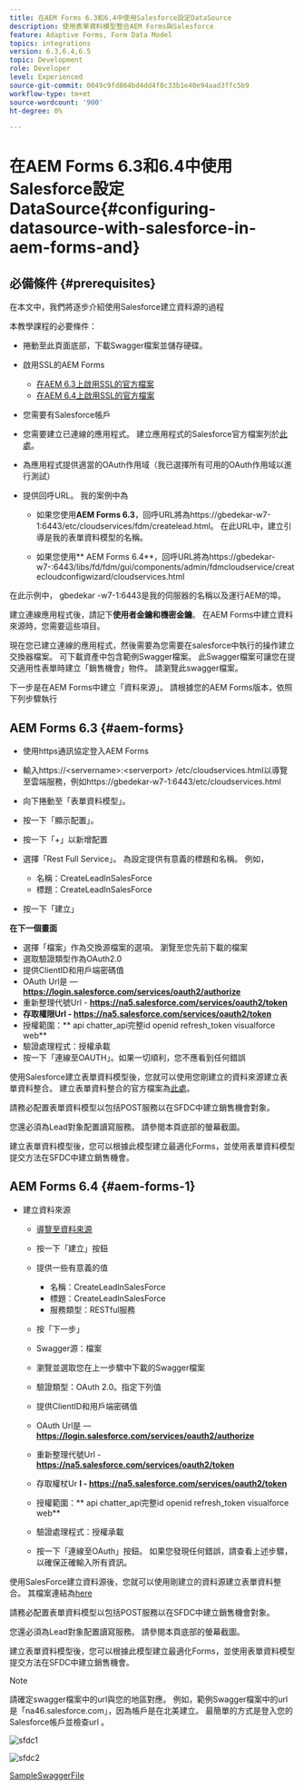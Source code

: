 ```yaml
---
title: 在AEM Forms 6.3和6.4中使用Salesforce設定DataSource
description: 使用表單資料模型整合AEM Forms與Salesforce
feature: Adaptive Forms, Form Data Model
topics: integrations
version: 6.3,6.4,6.5
topic: Development
role: Developer
level: Experienced
source-git-commit: 0049c9fd864bd4dd4f8c33b1e40e94aad3ffc5b9
workflow-type: tm+mt
source-wordcount: '900'
ht-degree: 0%

---
```



# 在AEM Forms 6.3和6.4中使用Salesforce設定DataSource{#configuring-datasource-with-salesforce-in-aem-forms-and}

## 必備條件 {#prerequisites}

在本文中，我們將逐步介紹使用Salesforce建立資料源的過程

本教學課程的必要條件：

* 捲動至此頁面底部，下載Swagger檔案並儲存硬碟。
* 啟用SSL的AEM Forms

   * [在AEM 6.3上啟用SSL的官方檔案](https://helpx.adobe.com/experience-manager/6-3/sites/administering/using/ssl-by-default.html)
   * [在AEM 6.4上啟用SSL的官方檔案](https://helpx.adobe.com/experience-manager/6-4/sites/administering/using/ssl-by-default.html)

* 您需要有Salesforce帳戶
* 您需要建立已連線的應用程式。 建立應用程式的Salesforce官方檔案列於[此處](https://help.salesforce.com/articleView?id=connected_app_create.htm&amp;type=0)。
* 為應用程式提供適當的OAuth作用域（我已選擇所有可用的OAuth作用域以進行測試）
* 提供回呼URL。 我的案例中為

   * 如果您使用&#x200B;**AEM Forms 6.3**，回呼URL將為https://gbedekar-w7-1:6443/etc/cloudservices/fdm/createlead.html。 在此URL中，建立引導是我的表單資料模型的名稱。

   * 如果您使用** AEM Forms 6.4**，回呼URL將為https://gbedekar-w7-:6443/libs/fd/fdm/gui/components/admin/fdmcloudservice/createcloudconfigwizard/cloudservices.html

在此示例中， gbedekar -w7-1:6443是我的伺服器的名稱以及運行AEM的埠。

建立連線應用程式後，請記下&#x200B;**使用者金鑰和機密金鑰**。 在AEM Forms中建立資料來源時，您需要這些項目。

現在您已建立連線的應用程式，然後需要為您需要在salesforce中執行的操作建立交換器檔案。 可下載資產中包含範例Swagger檔案。 此Swagger檔案可讓您在提交適用性表單時建立「銷售機會」物件。 請瀏覽此swagger檔案。

下一步是在AEM Forms中建立「資料來源」。 請根據您的AEM Forms版本，依照下列步驟執行

## AEM Forms 6.3 {#aem-forms}

* 使用https通訊協定登入AEM Forms
* 輸入https://&lt;servername>:&lt;serverport> /etc/cloudservices.html以導覽至雲端服務，例如https://gbedekar-w7-1:6443/etc/cloudservices.html
* 向下捲動至「表單資料模型」。
* 按一下「顯示配置」。
* 按一下「+」以新增配置
* 選擇「Rest Full Service」。 為設定提供有意義的標題和名稱。 例如，

   * 名稱：CreateLeadInSalesForce
   * 標題：CreateLeadInSalesForce

* 按一下「建立」

**在下一個畫面**

* 選擇「檔案」作為交換源檔案的選項。 瀏覽至您先前下載的檔案
* 選取驗證類型作為OAuth2.0
* 提供ClientID和用戶端密碼值
* OAuth Url是 — **https://login.salesforce.com/services/oauth2/authorize**
* 重新整理代號Url - **https://na5.salesforce.com/services/oauth2/token**
* **存取權限Url - https://na5.salesforce.com/services/oauth2/token**
* 授權範圍：** api   chatter_api完整id   openid   refresh_token visualforce web**
* 驗證處理程式：授權承載
* 按一下「連線至OAUTH」。如果一切順利，您不應看到任何錯誤

使用Salesforce建立表單資料模型後，您就可以使用您剛建立的資料來源建立表單資料整合。 建立表單資料整合的官方檔案為[此處](https://helpx.adobe.com/aem-forms/6-3/data-integration.html)。

請務必配置表單資料模型以包括POST服務以在SFDC中建立銷售機會對象。

您還必須為Lead對象配置讀寫服務。 請參閱本頁底部的螢幕截圖。

建立表單資料模型後，您可以根據此模型建立最適化Forms，並使用表單資料模型提交方法在SFDC中建立銷售機會。

## AEM Forms 6.4 {#aem-forms-1}

* 建立資料來源

   * [導覽至資料來源](http://localhost:4502/libs/fd/fdm/gui/components/admin/fdmcloudservice/fdm.html/conf/global)

   * 按一下「建立」按鈕
   * 提供一些有意義的值

      * 名稱：CreateLeadInSalesForce
      * 標題：CreateLeadInSalesForce
      * 服務類型：RESTful服務
   * 按「下一步」
   * Swagger源：檔案
   * 瀏覽並選取您在上一步驟中下載的Swagger檔案
   * 驗證類型：OAuth 2.0。指定下列值
   * 提供ClientID和用戶端密碼值
   * OAuth Url是 — **https://login.salesforce.com/services/oauth2/authorize**
   * 重新整理代號Url - **https://na5.salesforce.com/services/oauth2/token**
   * 存取權杖Ur **l - https://na5.salesforce.com/services/oauth2/token**
   * 授權範圍：** api chatter_api完整id openid refresh_token visualforce web**
   * 驗證處理程式：授權承載
   * 按一下「連線至OAuth」按鈕。 如果您發現任何錯誤，請查看上述步驟，以確保正確輸入所有資訊。


使用SalesForce建立資料源後，您就可以使用剛建立的資料源建立表單資料整合。 其檔案連結為[here](https://helpx.adobe.com/experience-manager/6-4/forms/using/create-form-data-models.html)

請務必配置表單資料模型以包括POST服務以在SFDC中建立銷售機會對象。

您還必須為Lead對象配置讀寫服務。 請參閱本頁底部的螢幕截圖。

建立表單資料模型後，您可以根據此模型建立最適化Forms，並使用表單資料模型提交方法在SFDC中建立銷售機會。

>[!NOTE]
>
>請確定swagger檔案中的url與您的地區對應。 例如，範例Swagger檔案中的url是「na46.salesforce.com」，因為帳戶是在北美建立。 最簡單的方式是登入您的Salesforce帳戶並檢查url 。

![sfdc1](assets/sfdc1.gif)

![sfdc2](assets/sfdc2.png)

[SampleSwaggerFile](assets/swagger-sales-force-lead.json)
